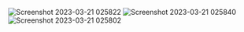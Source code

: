 
![Screenshot 2023-03-21 025822](https://user-images.githubusercontent.com/115991872/226470929-f849556d-81fd-4c92-8985-f1629a97e6fd.png)
![Screenshot 2023-03-21 025840](https://user-images.githubusercontent.com/115991872/226470958-ea47c629-8b18-42a7-96a0-d2592eb4edc5.png)
![Screenshot 2023-03-21 025802](https://user-images.githubusercontent.com/115991872/226470982-7b5adaf7-e595-4aca-a077-e0f8ed1885d8.png)
